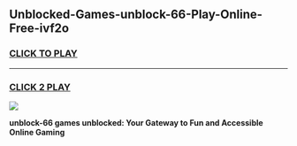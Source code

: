 
## Unblocked-Games-unblock-66-Play-Online-Free-ivf2o
<h3>
<a href="https://premium76.site?title=unblock-66&ref=26A">CLICK TO PLAY</a></h3>
<hr>

<h3>
<a href="https://premium76.site?title=unblock-66&ref=26A">CLICK 2 PLAY</a>
  
</h3>

<a href="https://premium76.site?title=unblock-66&ref=26A"><img src="https://clearcache.store/games.png"></a>


**unblock-66 games unblocked: Your Gateway to Fun and Accessible Online Gaming**
